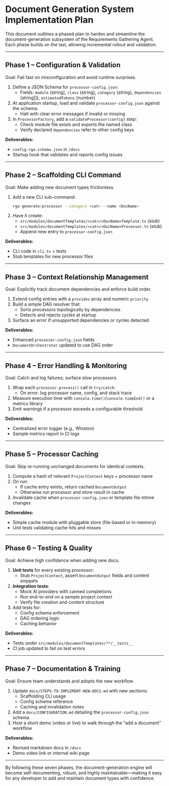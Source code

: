 # Document Generation System Implementation Plan

This document outlines a phased plan to harden and streamline the document-generation subsystem of the Requirements Gathering Agent. Each phase builds on the last, allowing incremental rollout and validation.

---

## Phase 1 – Configuration & Validation
Goal: Fail fast on misconfiguration and avoid runtime surprises.

1. Define a JSON Schema for `processor-config.json`:
   - Fields: `module` (string), `class` (string), `category` (string), `dependencies` (string[]), `estimatedTokens` (number)
2. At application startup, load and validate `processor-config.json` against the schema:
   - Halt with clear error messages if invalid or missing
3. In `ProcessorFactory`, add a `validateProcessor(config)` step:
   - Check module file exists and exports the named class
   - Verify declared `dependencies` refer to other config keys

**Deliverables:**
- `config-rga.schema.json` in `/docs`
- Startup hook that validates and reports config issues

---

## Phase 2 – Scaffolding CLI Command
Goal: Make adding new document types frictionless.

1. Add a new CLI sub-command:
   ```bash
   rga generate:processor --category <cat> --name <DocName>
   ```
2. Have it create:
   - `src/modules/documentTemplates/<cat>/<DocName>Template.ts` (stub)
   - `src/modules/documentTemplates/<cat>/<DocName>Processor.ts` (stub)
   - Append new entry to `processor-config.json`

**Deliverables:**
- CLI code in `cli.ts` + tests
- Stub templates for new processor files

---

## Phase 3 – Context Relationship Management
Goal: Explicitly track document dependencies and enforce build order.

1. Extend config entries with a `provides` array and numeric `priority`
2. Build a simple DAG resolver that:
   - Sorts processors topologically by dependencies
   - Detects and rejects cycles at startup
3. Surface an error if unsupported dependencies or cycles detected

**Deliverables:**
- Enhanced `processor-config.json` fields
- `DocumentOrchestrator` updated to use DAG order

---

## Phase 4 – Error Handling & Monitoring
Goal: Catch and log failures; surface slow processors.

1. Wrap each `processor.process()` call in `try/catch`:
   - On error: log processor name, config, and stack trace
2. Measure execution time with `console.time()`/`console.timeEnd()` or a metrics library
3. Emit warnings if a processor exceeds a configurable threshold

**Deliverables:**
- Centralized error logger (e.g., Winston)
- Sample metrics report in CI logs

---

## Phase 5 – Processor Caching
Goal: Skip re-running unchanged documents for identical contexts.

1. Compute a hash of relevant `ProjectContext` keys + processor name
2. On run:
   - If cache entry exists, return cached `DocumentOutput`
   - Otherwise run processor and store result in cache
3. Invalidate cache when `processor-config.json` or template file mtime changes

**Deliverables:**
- Simple cache module with pluggable store (file-based or in-memory)
- Unit tests validating cache hits and misses

---

## Phase 6 – Testing & Quality
Goal: Achieve high confidence when adding new docs.

1. **Unit tests** for every existing processor:
   - Stub `ProjectContext`, assert `DocumentOutput` fields and content snippets
2. **Integration tests**:
   - Mock AI providers with canned completions
   - Run end-to-end on a sample project context
   - Verify file creation and content structure
3. Add tests for:
   - Config schema enforcement
   - DAG ordering logic
   - Caching behavior

**Deliverables:**
- Tests under `src/modules/documentTemplates/**/__tests__`
- CI job updated to fail on test errors

---

## Phase 7 – Documentation & Training
Goal: Ensure team understands and adopts the new workflow.

1. Update `docs/STEPS-TO-IMPLEMENT-NEW-DOCS.md` with new sections:
   - Scaffolding CLI usage
   - Config schema reference
   - Caching and invalidation notes
2. Add a `docs/CONFIGURATION.md` detailing the `processor-config.json` schema
3. Host a short demo (video or live) to walk through the “add a document” workflow

**Deliverables:**
- Revised markdown docs in `/docs`
- Demo video link or internal wiki page

---

By following these seven phases, the document-generation engine will become self-documenting, robust, and highly maintainable—making it easy for any developer to add and maintain document types with confidence.
